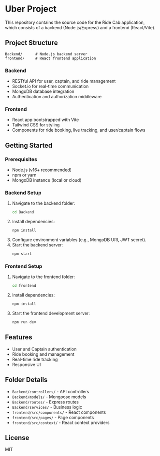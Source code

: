 # Uber Project

This repository contains the source code for the Ride Cab application, which consists of a backend (Node.js/Express) and a frontend (React/Vite).

## Project Structure

```
Backend/      # Node.js backend server
frontend/     # React frontend application
```

### Backend
- RESTful API for user, captain, and ride management
- Socket.io for real-time communication
- MongoDB database integration
- Authentication and authorization middleware

### Frontend
- React app bootstrapped with Vite
- Tailwind CSS for styling
- Components for ride booking, live tracking, and user/captain flows

## Getting Started

### Prerequisites
- Node.js (v16+ recommended)
- npm or yarn
- MongoDB instance (local or cloud)

### Backend Setup
1. Navigate to the backend folder:
   ```sh
   cd Backend
   ```
2. Install dependencies:
   ```sh
   npm install
   ```
3. Configure environment variables (e.g., MongoDB URI, JWT secret).
4. Start the backend server:
   ```sh
   npm start
   ```

### Frontend Setup
1. Navigate to the frontend folder:
   ```sh
   cd frontend
   ```
2. Install dependencies:
   ```sh
   npm install
   ```
3. Start the frontend development server:
   ```sh
   npm run dev
   ```

## Features
- User and Captain authentication
- Ride booking and management
- Real-time ride tracking
- Responsive UI

## Folder Details
- `Backend/controllers/` - API controllers
- `Backend/models/` - Mongoose models
- `Backend/routes/` - Express routes
- `Backend/services/` - Business logic
- `frontend/src/components/` - React components
- `frontend/src/pages/` - Page components
- `frontend/src/context/` - React context providers

## License
MIT
